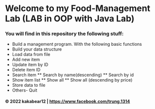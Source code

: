 # Welcome to my Food-Management Lab (LAB in OOP with Java Lab)

### You will find in this repository the following stuff:
* Build a management program. With the following basic functions
* Build your data structure 
* Load data from file
* Add new item
* Update item by ID
* Delete item ID
* Search item
** Search by name(descending)
** Search by id
* Show item list
** Show all
** Show all (descending by price)
* Store data to file
* Others- Quit


#### © 2022 kakabear12 | https://www.facebook.com/trung.1314
